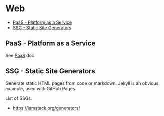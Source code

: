 # Web

<!-- INDEX_START -->

- [PaaS - Platform as a Service](#paas---platform-as-a-service)
- [SSG - Static Site Generators](#ssg---static-site-generators)

<!-- INDEX_END -->

## PaaS - Platform as a Service

See [PaaS](paas.md) doc.

## SSG - Static Site Generators

Generate static HTML pages from code or markdown. Jekyll is an obvious example, used with GitHub Pages.

List of SSGs:

- https://jamstack.org/generators/
